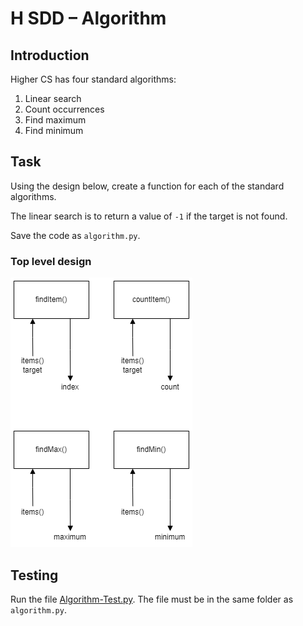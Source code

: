 # H SDD – Algorithm


## Introduction

Higher CS has four standard algorithms:

1. Linear search
2. Count occurrences
3. Find maximum
4. Find minimum


## Task

Using the design below, create a function for each of the standard algorithms.

The linear search is to return a value of `-1` if the target is not found.

Save the code as `algorithm.py`.


### Top level design

![functions.png](assets/functions.png)


## Testing

Run the file [Algorithm-Test.py](assets/Algorithm-Test.py "Download file"). The file must be in the same folder as `algorithm.py`.
